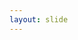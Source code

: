 ```yaml
---
layout: slide
---
```


<section data-markdown><script type="text/template">

# BDD Pythonico com Django
## Behave Drive Development

### Desenvolvimento orientado a escrita de testes por comportamento.

</script></section>

<section data-markdown><script type="text/template">

## Quem sou eu?

[Renato César](https://github.com/rencesar), 20 anos, graduando de Sistemas para Internet, Desenvolvedor Django.


</script></section>

<section data-markdown data-background-image="{{ "/images/trouxas.jpg" | prepend: site.baseurl }}"><script type="text/template">


##### BDD entenda mesmo sendo Trouxa


<div style="background-color: white;
border-radius: 15px;
-webkit-box-shadow: 3px 5px 12px 3px rgba(0,0,0,0.65);
-moz-box-shadow: 3px 5px 12px 3px rgba(0,0,0,0.65);
box-shadow: 3px 5px 12px 3px rgba(0,0,0,0.65);">
Originado do TDD (Test-Drive-Development), o BDD foca na escrita de testes por comportamento, permitindo desta forma pessoas sem conhecimento técnico entender o que está acontecendo.
</div>


</script></section>

<section data-markdown><script type="text/template">


## Benefícios

Certo, mas quais os benefícios de utilizar?

<img class="plain" src={{ "/images/beneficios.jpg" | prepend: site.baseurl }}>

</script></section>

<section data-markdown><script type="text/template">


### Desenvolvimento Agil

Escrever testes demanda tempo? Não com BDD, uma vez escrito um teste parecido por que não o reusar apenas escrevendo seu comportamento?
* Efeito **Snowball**
* Variação
* Reuso de código
* Inclusão das outras *roles*


</script></section>

<section data-markdown><script type="text/template">

### 10000% COVERAGE

Muitas vezes testes unitários *não dão conta do recado*, na cobertura de testes da sua aplicação. Mas se juntarmos todos os testes unitários, e os chamar na ordem correta, tudo muda.



</script></section>

<section data-markdown><script type="text/template">


### Legibilidade

Fator principal do BDD, nada como ler um código em linguagem *humana*.

<img class="plain" src={{ "/images/primeira_func_bdd.png" | prepend: site.baseurl }}>


</script></section>

<section data-markdown><script type="text/template">


## Como utilizar

Seguindo os mesmos princípios do TDD, o ponto chave é escrever os testes antes da aplicação. Os testes consistem em três etapas:

1. Escrever o comportamento *falho*
2. Escrever os testes unitários *falhos*
3. Fazer os testes unitários passarem
4. Refatora código
5. Faz o teste de aceitação passar

</script></section>

<section data-markdown><script type="text/template">

<img class="plain" src={{ "/images/bdd-cicle.png" | prepend: site.baseurl }}>


</script></section>

<section data-markdown><script type="text/template">



## Exemplo de Implementação

<img class="plain" src={{ "/images/exemple_simple.png" | prepend: site.baseurl }}>

</script></section>

<section data-markdown><script type="text/template">


### Refatorando

<img class="plain" src={{ "/images/exemple_refactor.png" | prepend: site.baseurl }}>


</script></section>

<section data-markdown><script type="text/template">


# Django

Django é um framework MVC que tem como principal característica o DRY(don't repeat yourself)


</script></section>

<section data-markdown><script type="text/template">


## Dicas básicas

* Class-based-view
* Pep-8
* Zen do Python
* Virtualenv-wrapper
* Factory-Boy
* Faker


</script></section>

<section data-markdown><script type="text/template">


# Vamos a prática


</script></section>

<section data-markdown><script type="text/template">


## Preparando ambiente

### Ferramentas
* Python 3.6
* Django 1.11
* aloe_django 0.1.3 *(BDD)*
* django_nose *(Testes unitários)*
* splinter *(Testes automaticos web)*


</script></section>

<section data-markdown><script type="text/template">


## Iniciando ambiente Virtual

Utilize virtualenvwrapper como ambiente virtual, verifique a instalação:
https://virtualenvwrapper.readthedocs.io/en/latest/

{% highlight python %}
$ mkvirtualenv -p python3.6 expotec_bdd
(expotec_bdd)$ cd Projeto
(expotec_bdd)$ setvirtualenvproject
(expotec_bdd)$ pip install django==1.11 aloe-django==0.1.3 django-nose==1.4.4 splinter==0.7.6

{% endhighlight %}

*Utilizaremos chromedrive para os testes então baixe pelo site: https://sites.google.com/a/chromium.org/chromedriver/downloads*


</script></section>

<section data-markdown><script type="text/template">


## Inicie o Django

Crie um projeto com nome "Expotec_Bdd" e uma aplicação de nome "crud"
{% highlight python %}
$ django-admin startproject expotec_bdd .
$ python manage.py startapp crud
{% endhighlight	%}

</script></section>

<section data-markdown><script type="text/template">


## Resultado

<img class="plain" src={{ "/images/tree.png" | prepend: site.baseurl }}>


</script></section>

<section data-markdown><script type="text/template">


## Configurando Django

{% highlight python %}
INSTALLED_APPS = [
	...
	'aloe_django',
	'django_nose',
	'crud.apps.CrudConfig',
]

# Bdd Test Aloe

TEST_RUNNER = 'django_nose.NoseTestSuiteRunner'

GHERKIN_TEST_CLASS = 'aloe_django.TestCase'

GHERKIN_TEST_RUNNER = 'aloe_django.runner.GherkinTestRunner'
{% endhighlight %}


</script></section>

<section data-markdown><script type="text/template">


## Configurando o Aloe

* Crie uma pasta **features**
* Dentro de **features** crie um arquivo em branco **hooks.py**
* Ainda dentro de features crie outra pasta **crud** e dentro dela um **steps.py**
* Dentro de **crud** crie um arquivo **primeira.feature**


**Lembrete: Dentro de cada pasta criada crie um arquivo __init__.py**


</script></section>

<section data-markdown><script type="text/template">


### Configurando execução dos testes

Quem ordena as execuções é o arquivo **hooks.py**, então defina que irá utilizar o chromedrive, como plataforma de testes.

{% highlight python %}
from aloe import world, before, after
from splinter import Browser


@before.all
def before_all():
	world.browser = Browser('chrome')


@after.all
def teardown_browser():
    world.browser.quit()

{% endhighlight %}


</script></section>

<section data-markdown><script type="text/template">


## Primeira funcionalidade

Minha primeira funcionalidade será fazer uma página de cadastro de usuário. Então meu comportamento será algo assim:

<img class="plain" src={{ "/images/primeira_func_bdd.png" | prepend: site.baseurl }}>

</script></section>

<section data-markdown><script type="text/template">


## Escrever os testes unitários

Em steps.py você deve criar os testes unitários e atribuir rótulos a eles para cada linha do comportamento, exemplo:

{% highlight python %}
from aloe import step, world
from aloe_django import django_url
from nose.tools import assert_true


@step(r'acesso a página inicial')
def initial_page_access(step):
	world.browser.visit(django_url(step))


@step(u'clico no botão "([^"]*)"')
def click_on_button(step, button):
	button = '//button[text()="{0}"]'.format(button)
	world.browser.find_by_xpath(button).first.click()


@step(u'clico no link "([^"]*)"')
def click_on_button(step, link):
	world.browser.click_link_by_text(link)


@step(u'estarei na página "([^"]*)"')
def in_page_with_message(step, message):
	assert_true(world.browser.is_text_present(message))


@step('preencho um formulário de cadastro de usuário conforme abaixo')
def fill_user_registration_form(step):
	for row in step.hashes:
		world.browser.fill('first_name', row['NOME'])
		world.browser.fill('username', row['USERNAME'])
		world.browser.fill('email', row['EMAIL'])
		world.browser.fill('password', row['SENHA'])


@step('terei um usuário "([^"]*)" cadastrado')
def has_registered_user(step, user):
	assert_true(User.objects.filter(username=user).exists())
{% endhighlight %}


</script></section>

<section data-markdown><script type="text/template">


## Escrever a aplicação

Após escrever o comportamento e os testes unitários é hora de escrever a aplicação. Precisamos criar uma view, para página inicial (até então em branca), e uma página de cadastro.



</script></section>

<section data-markdown><script type="text/template">


## Views

{% highlight python %}
from django.contrib import messages
from django.contrib.auth.models import User
from django.shortcuts import render
from django.urls import reverse
from django.views import generic


def index(request):
	return render(request, 'index.html')


class CreateUserView(generic.CreateView):
	model = User
	fields = ['first_name', 'username', 'email', 'password']
	template_name = 'cadastro.html'

	def get_success_url(self):
		messages.success(self.request, ('Usuário cadastrado com sucesso!'))
		return reverse('crud:home')
{% endhighlight %}


</script></section>

<section data-markdown><script type="text/template">



## Urls

**expotec_bdd/urls.py**
{% highlight python %}
from django.conf.urls import url, include
from django.contrib import admin


urlpatterns = [
	url(r'^', include('crud.urls', namespace='crud')),
	url(r'^admin/', admin.site.urls),
]
{% endhighlight %}

**crud/urls.py**
{% highlight python %}
from django.conf.urls import url

from . import views


urlpatterns = [
	url(r'^$', views.index, name='home'),
	url(r'^cadastro/', views.CreateUserView.as_view(), name='cadastro'),
]
{% endhighlight %}


</script></section>

<section data-markdown><script type="text/template">


## Templates

Dentro da pasta **crud** crie outra pasta chamada **templates**, e nela crie dois outros arquivos (*index.html*, *cadastro.html*)


</script></section>

<section data-markdown><script type="text/template">
	### index.html
	{% highlight html %}
	{% raw %}
	<!DOCTYPE html>
	<html>
	  <head>
	    <meta charset="utf-8">
	    <title>Index</title>
	  </head>
	  <body>
	    <a href="{% url 'crud:cadastro' %}">Criar Conta</a>
	    {% for message in messages %}{{ message }}{% endfor %}
	  </body>
	</html>
	{% endraw %}
	{% endhighlight %}
</script></section>

<section data-markdown><script type="text/template">
### cadastro.html
{% highlight html linenos %}
	{% raw %}
	<!DOCTYPE html>
	<html>
	  <head>
	    <meta charset="utf-8">
	    <title>Cadastro</title>
	  </head>
	  <body>
	    <form method="post">
	      {% csrf_token %}
	      <dl>
	        {% for field in form %}
	          <dt>{{ field.label }}:</dt>
	          <dd>{{ field }}</dd>
	        {% endfor %}
	      </dl>
	      <button type="submit" name="button">Cadastrar</button>
	    </form>
	  </body>
	</html>
	{% endraw %}
{% endhighlight %}

</script></section>

<section data-markdown><script type="text/template">


## Pronto!!!

Com esses passos concluídos você já implementou seu código e os testes dele, seguindo a filosofia do BDD e do Django, sempre respeitando a PEP-8 conforme explicado.
Feito isso execute o seguinte comando para testar seu código:
```
(expotec_bdd)$ python manage.py harvest --attr wip
```
Veja a mágica acontecer! Para um teste mais verboso, e com menos informações *inúteis* utilize:
```
(expotec_bdd)$ python manage.py harvest -v 3 --attr wip --nologcapture --nocapture
```

Quer rodar um pdb? É bem simples, só passar como parametro "*--pdb*"!

</script></section>

<section data-markdown><script type="text/template">

# Perguntas?

</script></section>

<section data-markdown><script type="text/template">

## Renato César Lira Borges
### https://github.com/rencesar
### [ren_cesar@outlook.com](mailto:ren_cesar@outlook.com)
### +55 (83) 99860-5008

</script></section>
